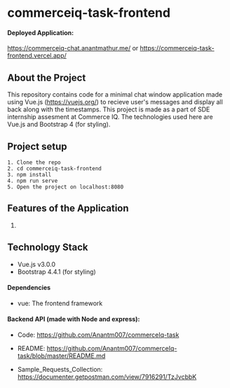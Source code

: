 # commerceiq-task-frontend

#### Deployed Application:

https://commerceiq-chat.anantmathur.me/
or
https://commerceiq-task-frontend.vercel.app/

## About the Project

This repository contains code for a minimal chat window application made using Vue.js (https://vuejs.org/) to recieve user's messages and display all back along with the timestamps. This project is made as a part of SDE internship assesment at Commerce IQ. The technologies used here are Vue.js and Bootstrap 4 (for styling).

## Project setup

```
1. Clone the repo
2. cd commerceiq-task-frontend
3. npm install
4. npm run serve
5. Open the project on localhost:8080
```

## Features of the Application

1.

## Technology Stack

- Vue.js v3.0.0
- Bootstrap 4.4.1 (for styling)

#### Dependencies

- vue: The frontend framework

#### Backend API (made with Node and express):

- Code: https://github.com/Anantm007/commerceIq-task

- README: https://github.com/Anantm007/commerceIq-task/blob/master/README.md

- Sample_Requests_Collection: https://documenter.getpostman.com/view/7916291/TzJvcbbK
